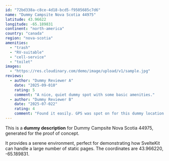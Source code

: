 ```yaml
---
id: "72bd338a-c8ce-4d18-bcd5-f9505685c7d6"
name: "Dummy Campsite Nova Scotia 44975"
latitude: 43.96622
longitude: -65.189831
continent: "north-america"
country: "canada"
region: "nova-scotia"
amenities:
  - "trash"
  - "RV-suitable"
  - "cell-service"
  - "toilet"
images:
  - "https://res.cloudinary.com/demo/image/upload/v1/sample.jpg"
reviews:
  - author: "Dummy Reviewer A"
    date: "2025-09-010"
    rating: 5
    comment: "A nice, quiet dummy spot with some basic amenities."
  - author: "Dummy Reviewer B"
    date: "2025-07-022"
    rating: 4
    comment: "Found it easily. GPS was spot on for this dummy location."
---
```


This is a **dummy description** for Dummy Campsite Nova Scotia 44975, generated for the proof of concept.

It provides a serene environment, perfect for demonstrating how SvelteKit can handle a large number of static pages. The coordinates are 43.966220, -65.189831.
